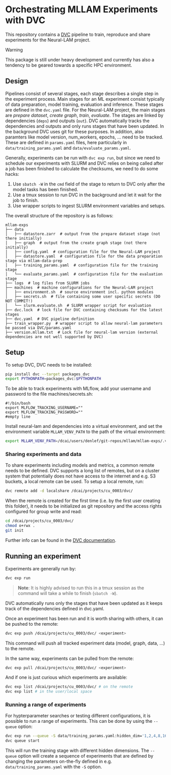 # Orchestrating MLLAM Experiments with DVC

This repository contains a [DVC](dvc.org) pipeline to train, reproduce and share experiments for the Neural-LAM project.

>[!Warning]
>This package is still under heavy development and currently has also a tendency to be geared towards a specific HPC environment.

## Design
Pipelines consist of several stages, each stage describes a single step in the experiment process. Main stages for an ML experiment consist
typically of data preparation, model training, evaluation and inference. These stages are defined in the `dvc.yaml` file. For the Neural-LAM
project, the main stages are _prepare dataset_, _create graph_, _train_, _evaluate_. The stages are linked by dependencies (`deps`) and outputs (`out`).
DVC automatically tracks the dependencies and outputs and only runs stages that have been updated. In the background DVC uses git for these purposes.
In addition, also paramters like model version, num_workers, epochs, ... need to be tracked. These are defined in `params.yaml` files, here
particularly in `data/training_params.yaml` and `data/evaluate_params.yaml`.

Generally, experiments can be run with `dvc exp run`, but since we need to schedule our experiments with SLURM and DVC relies on being called
after a job has been finished to calculate the checksums, we need to do some hacks:

1. Use `sbatch -W` in the `cmd` field of the stage to return to DVC only after the model tasks has been finished.
2. Use a tmux session to run DVC in the background and let it wait for the job to finish.
3. Use wrapper scripts to ingest SLURM environment variables and setups.

The overall structure of the repository is as follows:

```plaintext
mllam-exps
├── data
│   ├── datastore.zarr  # output from the prepare dataset stage (not there initially)
│   ├── graph  # output from the create graph stage (not there initially)
│   ├── config.yaml  # configuration file for the Neural-LAM project
│   ├── datastore.yaml  # configuration file for the data preparation stage via mllam-data-prep
│   ├── training_params.yaml  # configuration file for the training stage
│   └── evaluate_params.yaml  # configuration file for the evaluation stage
├── logs  # log files from SLURM jobs
├── machines  # machine configurations for the Neural-LAM project
│   ├── environment.sh  # source environment incl. python modules
│   ├── secrets.sh  # file containing some user specific secrets (DO NOT COMMIT!)
│   └── slurm.evaluate.sh  # SLURM wrapper script for evaluation
├── dvc.lock  # lock file for DVC containing checksums for the latest stages
├── dvc.yaml  # DVC pipeline definition
├── train_wrapper.py  # wrapper script to allow neural-lam parameters be passed via DVC/params.yaml
├── version.mllam.txt  # Lock file for neural-lam version (external dependencies are not well supported by DVC)
```

## Setup
To setup DVC, DVC needs to be installed:
```bash
pip install dvc --target packages_dvc
export PYTHONPATH=packages_dvc:$PYTHONPATH
```

To be able to track experiments with MLflow, add your username and password to the file machines/secrets.sh:
```
#!/bin/bash
export MLFLOW_TRACKING_USERNAME=""
export MLFLOW_TRACKING_PASSWORD=""
#empty line
```

Install neural-lam and dependencies into a virtual environment, and set the
environment variable `MLLAM_VENV_PATH` to the path of the virtual environment:
```bash
export MLLAM_VENV_PATH=/dcai/users/denlef/git-repos/mllam/mllam-exps/.venv
```

### Sharing experiments and data
To share experiments including models and metrics, a common remote needs to be defined. DVC supports a long list of
remotes, but on a cluster system that potentially does not have access to the internet and e.g. S3 buckets,
a local remote can be used. To setup a local remote, run:

```bash
dvc remote add -d localshare /dcai/projects/cu_0003/dvc/
```

When the remote is created for the first time (i.e. by the first user creating this folder), it needs to be initialized as git repository
and the access rights configured for group write and read:

```bash
cd /dcai/projects/cu_0003/dvc/
chmod o+rwx .
git init
```

Further info can be found in the [DVC documentation](https://dvc.org/doc/user-guide/experiment-management/sharing-experiments).

## Running an experiment

Experiments are generally run by:

```bash
dvc exp run
```

> **Note**: It is highly advised to run this in a tmux session as the command will take a while to finish (`sbatch -W`).

DVC automatically runs only the stages that have been updated as it keeps track of the dependencies defined in dvc.yaml.

Once an experiment has been run and it is worth sharing with others, it can be pushed to the remote:

```bash
dvc exp push /dcai/projects/cu_0003/dvc/ <experiment>
```
This command will push all tracked experiment data (model, graph, data, ...) to the remote.

In the same way, experiments can be pulled from the remote:

```bash
dvc exp pull /dcai/projects/cu_0003/dvc/ <experiment>
```

And if one is just curious which experiments are available:

```bash
dvc exp list /dcai/projects/cu_0003/dvc/ # on the remote
dvc exp list # in the user/local space
```

### Running a range of experiments
For hypterparameter searches or testing different configurations, it is possible to run a range of experiments. This can be done
by using the `--queue` option:

```bash
dvc exp run --queue -S data/training_params.yaml:hidden_dim='1,2,4,8,16'
dvc queue start
```

This will run the training stage with different hidden dimensions. The `--queue` option will create a sequence of experiments that
are defined by changing the parameters on-the-fly defined in e.g. `data/training_params.yaml` with the `-S` option.
